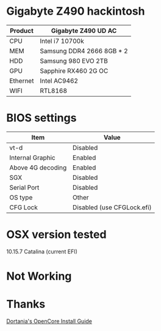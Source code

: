 # Gigabyte Z490 hackintosh

| Product  | Gigabyte Z490 UD AC       |
| -------- | ------------------------- |
| CPU      | Intel i7 10700k           |
| MEM      | Samsung DDR4 2666 8GB * 2 |
| HDD      | Samsung 980 EVO 2TB       |
| GPU      | Sapphire RX460 2G OC      |
| Ethernet | Intel AC9462              |
| WIFI     | RTL8168                   |

# BIOS settings
| Item              | Value                      |
| ----------------- | -------------------------- |
| vt-d              | Disabled                   |
| Internal Graphic  | Enabled                    |
| Above 4G decoding | Enabled                    |
| SGX               | Disabled                   |
| Serial Port       | Disabled                   |
| OS type           | Other                      |
| CFG Lock          | Disabled (use CFGLock.efi) |



# OSX version tested
10.15.7 Catalina (current EFI)

# Not Working

# Thanks
[Dortania's OpenCore Install Guide](https://dortania.github.io/OpenCore-Install-Guide/)
